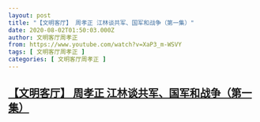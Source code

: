 ```yaml
---
layout: post
title: "【文明客厅】 周孝正 江林谈共军、国军和战争（第一集）"
date: 2020-08-02T01:50:03.000Z
author: 文明客厅周孝正
from: https://www.youtube.com/watch?v=XaP3_m-WSVY
tags: [ 文明客厅周孝正 ]
categories: [ 文明客厅周孝正 ]
---
```

<!--1596333003000-->
[【文明客厅】 周孝正 江林谈共军、国军和战争（第一集）](https://www.youtube.com/watch?v=XaP3_m-WSVY)
------

<div>

</div>
